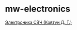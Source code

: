 mw-electronics
==============

[Электроника СВЧ (Ковтун Д. Г.)](http://vstu-physics.github.io/mw-electronics)
